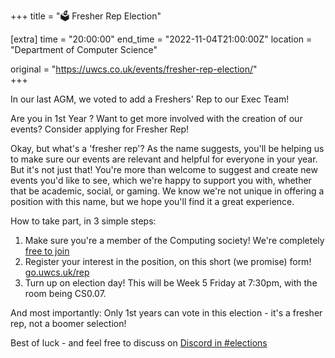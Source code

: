 +++
title = "🗳️ Fresher Rep Election"

[extra]
time = "20:00:00"
end_time = "2022-11-04T21:00:00Z"
location = "Department of Computer Science"

original = "https://uwcs.co.uk/events/fresher-rep-election/"    
+++

In our last AGM, we voted to add a Freshers' Rep to our Exec Team!

Are you in 1st Year ? Want to get more involved with the creation of our events? Consider applying for Fresher Rep! 

Okay, but what's a 'fresher rep'? As the name suggests, you'll be helping us to make sure our events are relevant and helpful for everyone in your year. But it's not just that! You're more than welcome to suggest and create new events you'd like to see, which we're happy to support you with, whether that be academic, social, or gaming. We know we're not unique in offering a position with this name, but we hope you'll find it a great experience.

How to take part, in 3 simple steps:

1. Make sure you're a member of the Computing society! We're completely [free to join](https://www.warwicksu.com/societies-sports/societies/computing/#org-join)
2. Register your interest in the position, on this short (we promise) form! [go.uwcs.uk/rep](https://go.uwcs.uk/rep)
3. Turn up on election day! This will be Week 5 Friday at 7:30pm, with the room being CS0.07.

And most importantly: Only 1st years can vote in this election - it's a fresher rep, not a boomer selection!

Best of luck - and feel free to discuss on [Discord in #elections](https://discord.gg/uwcs)
